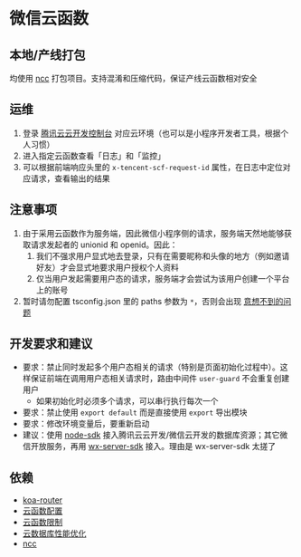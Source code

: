 # 微信云函数

## 本地/产线打包

均使用 [ncc](https://github.com/vercel/ncc) 打包项目。支持混淆和压缩代码，保证产线云函数相对安全

## 运维

1. 登录 [腾讯云云开发控制台](https://console.cloud.tencent.com/) 对应云环境（也可以是小程序开发者工具，根据个人习惯）
2. 进入指定云函数查看「日志」和「监控」
3. 可以根据前端响应头里的 `x-tencent-scf-request-id` 属性，在日志中定位对应请求，查看输出的结果

## 注意事项

1. 由于采用云函数作为服务端，因此微信小程序侧的请求，服务端天然地能够获取请求发起者的 unionid 和 openid。因此：
   1. 我们不强求用户显式地去登录，只有在需要昵称和头像的地方（例如邀请好友）才会显式地要求用户授权个人资料
   2. 仅当用户发起需要用户态的请求，服务端才会尝试为该用户创建一个平台上的账号
2. 暂时请勿配置 tsconfig.json 里的 paths 参数为 `*`，否则会出现 [意想不到的问题](https://github.com/egoist/tsup/issues/303)

## 开发要求和建议

- 要求：禁止同时发起多个用户态相关的请求（特别是页面初始化过程中）。这样保证前端在调用用户态相关请求时，路由中间件 `user-guard` 不会重复创建用户
  - 如果初始化时必须多个请求，可以串行执行每次一个
- 要求：禁止使用 `export default` 而是直接使用 `export` 导出模块
- 要求：修改环境变量后，要重新启动
- 建议：使用 [node-sdk](https://docs.cloudbase.net/database/introduce.html) 接入腾讯云云开发/微信云开发的数据库资源；其它微信开放服务，再用 [wx-server-sdk](https://developers.weixin.qq.com/miniprogram/dev/wxcloud/guide/functions/wx-server-sdk.html) 接入。理由是 wx-server-sdk 太搓了

## 依赖

- [koa-router](https://github.com/koajs/router/blob/master/API.md)
- [云函数配置](https://docs.cloudbase.net/cli-v1/functions/configs.html)
- [云函数限制](https://cloud.tencent.com/document/product/876/47177#.E4.BA.91.E5.87.BD.E6.95.B0)
- [云数据库性能优化](https://developers.weixin.qq.com/community/business/doc/00068218a682088d17ca593c45b40d)
- [ncc](https://github.com/vercel/ncc)
